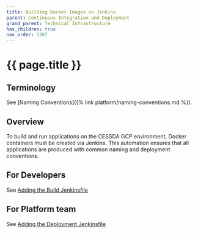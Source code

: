 ```yaml
---
title: Building Docker Images on Jenkins
parent: Continuous Integration and Deployment
grand_parent: Technical Infrastructure
has_children: true
nav_order: 3307
---
```


# {{ page.title }}

## Terminology

See [Naming Conventions]({% link platform/naming-conventions.md %}).

## Overview

To build and run applications on the CESSDA GCP environment, Docker containers must be created via Jenkins.
This automation ensures that all applications are produced with common naming and deployment conventions.

## For Developers

See [Adding the Build Jenkinsfile](adding-the-build-jenkinsfile.html)

## For Platform team

See [Adding the Deployment Jenkinsfile](adding-the-deployment-jenkinsfile.html)
